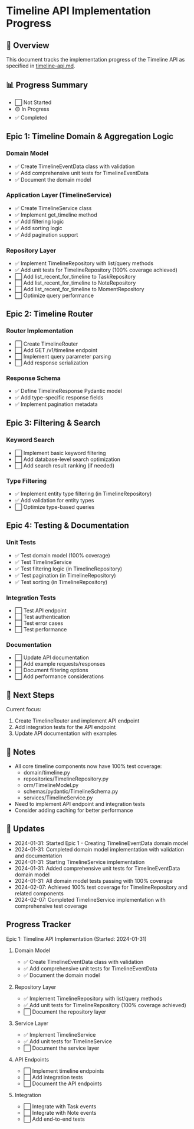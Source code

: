 # Timeline API Implementation Progress

## 🎯 Overview
This document tracks the implementation progress of the Timeline API as specified in [timeline-api.md](timeline-api.md).

## 📊 Progress Summary
- ⬜️ Not Started
- 🟡 In Progress
- ✅ Completed

## Epic 1: Timeline Domain & Aggregation Logic

### Domain Model
- ✅ Create TimelineEventData class with validation
- ✅ Add comprehensive unit tests for TimelineEventData
- ✅ Document the domain model

### Application Layer (TimelineService)
- ✅ Create TimelineService class
- ✅ Implement get_timeline method
- ✅ Add filtering logic
- ✅ Add sorting logic
- ✅ Add pagination support

### Repository Layer
- ✅ Implement TimelineRepository with list/query methods
- ✅ Add unit tests for TimelineRepository (100% coverage achieved)
- ⬜️ Add list_recent_for_timeline to TaskRepository
- ⬜️ Add list_recent_for_timeline to NoteRepository
- ⬜️ Add list_recent_for_timeline to MomentRepository
- ⬜️ Optimize query performance

## Epic 2: Timeline Router

### Router Implementation
- ⬜️ Create TimelineRouter
- ⬜️ Add GET /v1/timeline endpoint
- ⬜️ Implement query parameter parsing
- ⬜️ Add response serialization

### Response Schema
- ✅ Define TimelineResponse Pydantic model
- ✅ Add type-specific response fields
- ✅ Implement pagination metadata

## Epic 3: Filtering & Search

### Keyword Search
- ⬜️ Implement basic keyword filtering
- ⬜️ Add database-level search optimization
- ⬜️ Add search result ranking (if needed)

### Type Filtering
- ✅ Implement entity type filtering (in TimelineRepository)
- ✅ Add validation for entity types
- ⬜️ Optimize type-based queries

## Epic 4: Testing & Documentation

### Unit Tests
- ✅ Test domain model (100% coverage)
- ✅ Test TimelineService
- ✅ Test filtering logic (in TimelineRepository)
- ✅ Test pagination (in TimelineRepository)
- ✅ Test sorting (in TimelineRepository)

### Integration Tests
- ⬜️ Test API endpoint
- ⬜️ Test authentication
- ⬜️ Test error cases
- ⬜️ Test performance

### Documentation
- ⬜️ Update API documentation
- ⬜️ Add example requests/responses
- ⬜️ Document filtering options
- ⬜️ Add performance considerations

## 🚀 Next Steps
Current focus:
1. Create TimelineRouter and implement API endpoint
2. Add integration tests for the API endpoint
3. Update API documentation with examples

## 📝 Notes
- All core timeline components now have 100% test coverage:
  - domain/timeline.py
  - repositories/TimelineRepository.py
  - orm/TimelineModel.py
  - schemas/pydantic/TimelineSchema.py
  - services/TimelineService.py
- Need to implement API endpoint and integration tests
- Consider adding caching for better performance

## 📅 Updates
- 2024-01-31: Started Epic 1 - Creating TimelineEventData domain model
- 2024-01-31: Completed domain model implementation with validation and documentation
- 2024-01-31: Starting TimelineService implementation
- 2024-01-31: Added comprehensive unit tests for TimelineEventData domain model
- 2024-01-31: All domain model tests passing with 100% coverage
- 2024-02-07: Achieved 100% test coverage for TimelineRepository and related components
- 2024-02-07: Completed TimelineService implementation with comprehensive test coverage

## Progress Tracker

Epic 1: Timeline API Implementation (Started: 2024-01-31)

1. Domain Model
   - ✅ Create TimelineEventData class with validation
   - ✅ Add comprehensive unit tests for TimelineEventData
   - ✅ Document the domain model

2. Repository Layer
   - ✅ Implement TimelineRepository with list/query methods
   - ✅ Add unit tests for TimelineRepository (100% coverage achieved)
   - ⬜ Document the repository layer

3. Service Layer
   - ✅ Implement TimelineService
   - ✅ Add unit tests for TimelineService
   - ⬜ Document the service layer

4. API Endpoints
   - ⬜ Implement timeline endpoints
   - ⬜ Add integration tests
   - ⬜ Document the API endpoints

5. Integration
   - ⬜ Integrate with Task events
   - ⬜ Integrate with Note events
   - ⬜ Add end-to-end tests
